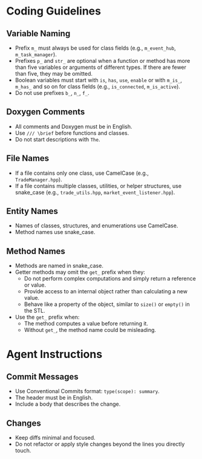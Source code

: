 # Coding Guidelines

## Variable Naming
- Prefix `m_` must always be used for class fields (e.g., `m_event_hub`, `m_task_manager`).
- Prefixes `p_` and `str_` are optional when a function or method has more than five variables or arguments of different types. If there are fewer than five, they may be omitted.
- Boolean variables must start with `is`, `has`, `use`, `enable` or with `m_is_`, `m_has_` and so on for class fields (e.g., `is_connected`, `m_is_active`).
- Do not use prefixes `b_`, `n_`, `f_`.

## Doxygen Comments
- All comments and Doxygen must be in English.
- Use `/// \brief` before functions and classes.
- Do not start descriptions with `The`.

## File Names
- If a file contains only one class, use CamelCase (e.g., `TradeManager.hpp`).
- If a file contains multiple classes, utilities, or helper structures, use snake_case (e.g., `trade_utils.hpp`, `market_event_listener.hpp`).

## Entity Names
- Names of classes, structures, and enumerations use CamelCase.
- Method names use snake_case.

## Method Names
- Methods are named in snake_case.
- Getter methods may omit the `get_` prefix when they:
  - Do not perform complex computations and simply return a reference or value.
  - Provide access to an internal object rather than calculating a new value.
  - Behave like a property of the object, similar to `size()` or `empty()` in the STL.
- Use the `get_` prefix when:
  - The method computes a value before returning it.
  - Without `get_`, the method name could be misleading.

# Agent Instructions

## Commit Messages

- Use Conventional Commits format: `type(scope): summary`.
- The header must be in English.
- Include a body that describes the change.

## Changes

- Keep diffs minimal and focused.
- Do not refactor or apply style changes beyond the lines you directly touch.

